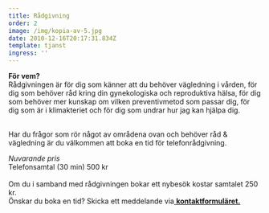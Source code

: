 ```yaml
---
title: Rådgivning
order: 2
image: /img/kopia-av-5.jpg
date: 2010-12-16T20:17:31.834Z
template: tjanst
ingress: ''
---
```

**För vem?** <br/>Rådgivningen är för dig som känner att du behöver vägledning i vården, för dig som behöver råd kring din gynekologiska och reproduktiva hälsa, för dig som behöver mer kunskap om vilken preventivmetod som passar dig, för dig som är i klimakteriet och för dig som undrar hur jag kan hjälpa dig. <br/><br/>

Har du frågor som rör något av områdena ovan och behöver råd & vägledning är du välkommen att boka en tid för telefonrådgivning.<br/>

*Nuvarande pris*<br/>Telefonsamtal (30 min) 500 kr\
<br/>Om du i samband med rådgivningen bokar ett nybesök kostar samtalet 250 kr.<br/>Önskar du boka en tid? Skicka ett meddelande via[ **kontaktformuläret.**](https://dinrytm.se/kontakt)